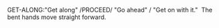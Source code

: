 GET-ALONG:"Get along" /PROCEED/ "Go ahead" / "Get on with it." 
  The bent hands move straight forward.